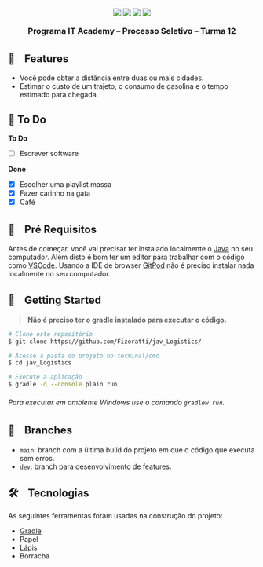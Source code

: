 

<h3 align="center">
  <img src="https://img.shields.io/badge/platform-windows%20%7C%20linux%20%7C%20macos-blue" />
  <img src="https://img.shields.io/badge/java-%3E%3D13-blue" />
  <img src="https://img.shields.io/badge/gradle-6.7.1-blue" />
  <a href="https://gitpod.io/#https://github.com/Fizoratti/jav_PUCRS-SisOp-Virtual-Machine">
    <img src="https://img.shields.io/badge/Gitpod-ready--to--code-blue?logo=gitpod" />
  </a>
  <p></p>
  <p align="center">Programa IT Academy – Processo Seletivo – Turma 12</p>
</h3>

## 🚀ㅤFeatures

- Você pode obter a distância entre duas ou mais cidades.
- Estimar o custo de um trajeto, o consumo de gasolina e o tempo estimado para chegada.

## 📝 To Do
**To Do**
- [ ] Escrever software

**Done**
- [x] Escolher uma playlist massa
- [x] Fazer carinho na gata
- [x] Café

## 🔦ㅤPré Requisitos

Antes de começar, você vai precisar ter instalado localmente o [Java](https://www.oracle.com/br/java/technologies/javase/javase-jdk8-downloads.html) no seu computador. 
Além disto é bom ter um editor para trabalhar com o código como [VSCode](https://code.visualstudio.com/).
Usando a IDE de browser [GitPod](https://gitpod.io/) não é preciso instalar nada localmente no seu computador.

## 🏃ㅤGetting Started

> **Não é preciso ter o gradle instalado para executar o código.**

```bash
# Clone este repositório
$ git clone https://github.com/Fizoratti/jav_Logistics/

# Acesse a pasta do projeto no terminal/cmd
$ cd jav_Logistics

# Execute a aplicação
$ gradle -q --console plain run
```
###### Para executar em ambiente Windows use o comando ```gradlew run```.

## 🌿ㅤBranches

- ```main```: branch com a última build do projeto em que o código que executa sem erros.
- ```dev```: branch para desenvolvimento de features.

## 🛠ㅤTecnologias

As seguintes ferramentas foram usadas na construção do projeto:

- [Gradle](https://gradle.org/install/)
- Papel
- Lápis
- Borracha
